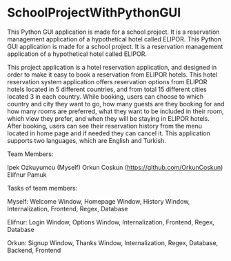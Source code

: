 # SchoolProjectWithPythonGUI

This Python GUI application is made for a school project. It is a reservation management application of a hypothetical hotel called ELIPOR. This Python GUI application is made for a school project. It is a reservation management application of a hypothetical hotel called ELIPOR.

This project application is a hotel reservation application, and designed in order to make it easy to book a reservation from ELIPOR hotels. This hotel reservation system application offers reservation options from ELIPOR hotels located in 5 different countries, and from total 15 different cities located 3 in each country. While booking, users can choose to which country and city they want to go, how many guests are they booking for and how many rooms are preferred, what they want to be included in their room, which view they prefer, and when they will be staying in ELIPOR hotels. After booking, users can see their reservation history from the menu located in home page and if needed they can cancel it. This application supports two languages, which are English and Turkish. 

Team Members:

Ipek Ozkuyumcu (Myself)
Orkun Coskun (https://github.com/OrkunCoskun)
Elifnur Pamuk

Tasks of team members:

Myself: Welcome Window, Homepage Window, History Window, Internalization, Frontend, Regex, Database

Elifnur: Login Window, Options Window, Internalization, Frontend, Regex, Database

Orkun: Signup Window, Thanks Window, Internalization, Regex, Database, Backend, Frontend
